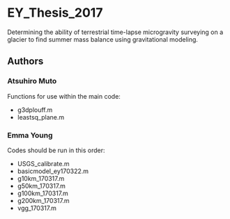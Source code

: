 # EY_Thesis_2017
Determining the ability of terrestrial time-lapse microgravity surveying on a glacier to find summer mass balance using gravitational modeling.

## Authors
### Atsuhiro Muto
Functions for use within the main code:
* g3dplouff.m
* leastsq_plane.m

### Emma Young
Codes should be run in this order:

* USGS_calibrate.m
* basicmodel_ey170322.m
* g10km_170317.m
* g50km_170317.m
* g100km_170317.m
* g200km_170317.m
* vgg_170317.m


